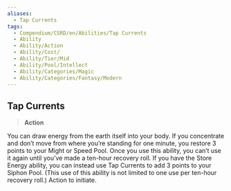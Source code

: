 ```yaml
---
aliases:
  - Tap Currents
tags:
  - Compendium/CSRD/en/Abilities/Tap Currents
  - Ability
  - Ability/Action
  - Ability/Cost/
  - Ability/Tier/Mid
  - Ability/Pool/Intellect
  - Ability/Categories/Magic
  - Ability/Categories/Fantasy/Modern
---
```

  
    
## Tap Currents  
>**Action**    
You can draw energy from the earth itself into your body. If you concentrate and don’t move from where you’re standing for one minute, you restore 3 points to your Might or Speed Pool. Once you use this ability, you can’t use it again until you’ve made a ten-hour recovery roll. If you have the Store Energy ability, you can instead use Tap Currents to add 3 points to your Siphon Pool. (This use of this ability is not limited to one use per ten-hour recovery roll.) Action to initiate.  
  
  

